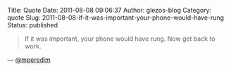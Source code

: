 Title: Quote
Date: 2011-08-08 09:06:37
Author: glezos-blog
Category: quote
Slug: 2011-08-08-if-it-was-important-your-phone-would-have-rung
Status: published

> If it was important, your phone would have rung. Now get back to work.

&mdash; [@mperedim](http://twitter.com/mperedim/status/100476864367296513)
